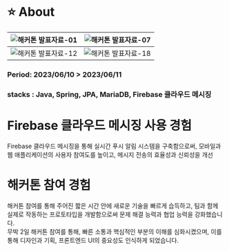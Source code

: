 # :star: About
| ![해커톤 발표자료-01](https://github.com/user-attachments/assets/e454d750-f661-4bde-b898-fddb5458768b) | ![해커톤 발표자료-07](https://github.com/user-attachments/assets/8451195c-b73c-4e20-a731-e0c2df32c07d) |
|---|---|
|![해커톤 발표자료-12](https://github.com/user-attachments/assets/f162969a-34b1-4f91-a39a-8128936626a3)|![해커톤 발표자료-18](https://github.com/user-attachments/assets/8a81631e-839a-4925-85f9-31b66e533dbf)|

### Period: 2023/06/10 > 2023/06/11
### stacks : Java, Spring, JPA, MariaDB, Firebase 클라우드 메시징

# Firebase 클라우드 메시징 사용 경험
Firebase 클라우드 메시징을 통해 실시간 푸시 알림 시스템을 구축함으로써, 모바일과 웹 애플리케이션의 사용자 참여도를 높이고, 메시지 전송의 효율성과 신뢰성을 개선

# 해커톤 참여 경험
해커톤 참여를 통해 주어진 짧은 시간 안에 새로운 기술을 빠르게 습득하고, 팀과 함께 실제로 작동하는 프로토타입을 개발함으로써 문제 해결 능력과 협업 능력을 강화했습니다.  
무박 2일 해커톤 참여를 통해, 빠른 소통과 핵심적인 부분의 이해를 심화시켰으며, 이를 통해 디자인과 기획, 프론트엔드 UI의 중요성도 인식하게 되었습니다.  

